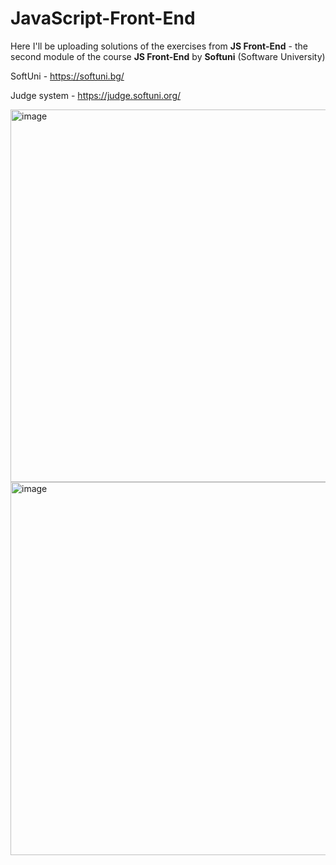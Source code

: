 # JavaScript-Front-End

Here I'll be uploading solutions of the exercises from **JS Front-End** -  the second module of the course **JS Front-End** by **Softuni** (Software University)

SoftUni - https://softuni.bg/

Judge system - https://judge.softuni.org/

<img width="596" alt="image" src="https://github.com/StivanD/JavaScript-Front-End/assets/62377138/36b49f87-80ce-4731-a19d-1e6f27dbbfe6">
<img width="597" alt="image" src="https://github.com/StivanD/JavaScript-Front-End/assets/62377138/16a7b7b7-8323-4778-afa1-758bf5a382d2">
